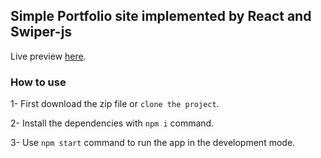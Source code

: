## Simple Portfolio site implemented by React and Swiper-js

Live preview [here](https://amfb.netlify.app).

### How to use

1- First download the zip file or `clone the project`.

2- Install the dependencies with `npm i` command.

3- Use `npm start` command to run the app in the development mode.


